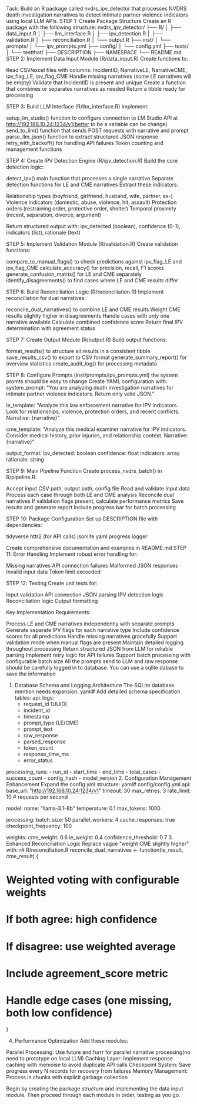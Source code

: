 Task: Build an R package called nvdrs_ipv_detector that processes NVDRS death investigation narratives to detect intimate partner violence indicators using local LLM APIs.
STEP 1: Create Package Structure
Create an R package with the following structure:
nvdrs_ipv_detector/
├── R/
│   ├── data_input.R
│   ├── llm_interface.R
│   ├── ipv_detection.R
│   ├── validation.R
│   ├── reconciliation.R
│   └── output.R
├── inst/
│   └── prompts/
│       └── ipv_prompts.yml
├── config/
│   └── config.yml
├── tests/
│   └── testthat/
├── DESCRIPTION
├── NAMESPACE
└── README.md
STEP 2: Implement Data Input Module (R/data_input.R)
Create functions to:

Read CSV/excel files with columns: IncidentID, NarrativeLE, NarrativeCME, ipv_flag_LE, ipv_flag_CME
Handle missing narratives (some LE narratives will be empty)
Validate that IncidentID is present and unique
Create a function that combines or separates narratives as needed
Return a tibble ready for processing

STEP 3: Build LLM Interface (R/llm_interface.R)
Implement:

setup_lm_studio() function to configure connection to LM Studio API at http://192.168.10.24:1234/v1(better to be a variable can be change)
send_to_llm() function that sends POST requests with narrative and prompt
parse_llm_json() function to extract structured JSON response
retry_with_backoff() for handling API failures
Token counting and management functions

STEP 4: Create IPV Detection Engine (R/ipv_detection.R)
Build the core detection logic:

detect_ipv() main function that processes a single narrative
Separate detection functions for LE and CME narratives
Extract these indicators:

Relationship types (boyfriend, girlfriend, husband, wife, partner, ex-)
Violence indicators (domestic, abuse, violence, hit, assault)
Protection orders (restraining order, protective order, shelter)
Temporal proximity (recent, separation, divorce, argument)


Return structured output with: ipv_detected (boolean), confidence (0-1), indicators (list), rationale (text)

STEP 5: Implement Validation Module (R/validation.R)
Create validation functions:

compare_to_manual_flags() to check predictions against ipv_flag_LE and ipv_flag_CME
calculate_accuracy() for precision, recall, F1 scores
generate_confusion_matrix() for LE and CME separately
identify_disagreements() to find cases where LE and CME results differ

STEP 6: Build Reconciliation Logic (R/reconciliation.R)
Implement reconciliation for dual narratives:

reconcile_dual_narratives() to combine LE and CME results
Weight CME results slightly higher in disagreements
Handle cases with only one narrative available
Calculate combined confidence score
Return final IPV determination with agreement status

STEP 7: Create Output Module (R/output.R)
Build output functions:

format_results() to structure all results in a consistent tibble
save_results_csv() to export to CSV format
generate_summary_report() for overview statistics
create_audit_log() for processing metadata

STEP 8: Configure Prompts (inst/prompts/ipv_prompts.yml)
the system promts should be easy to change
Create YAML configuration with:
system_prompt: "You are analyzing death investigation narratives for intimate partner violence indicators. Return only valid JSON."

le_template: "Analyze this law enforcement narrative for IPV indicators. Look for relationships, violence, protection orders, and recent conflicts. Narrative: {narrative}"

cme_template: "Analyze this medical examiner narrative for IPV indicators. Consider medical history, prior injuries, and relationship context. Narrative: {narrative}"

output_format: 
  ipv_detected: boolean
  confidence: float
  indicators: array
  rationale: string

STEP 9: Main Pipeline Function
Create process_nvdrs_batch() in R/pipeline.R:

Accept input CSV path, output path, config file
Read and validate input data
Process each case through both LE and CME analysis
Reconcile dual narratives
If validation flags present, calculate performance metrics
Save results and generate report
Include progress bar for batch processing

STEP 10: Package Configuration
Set up DESCRIPTION file with dependencies:

tidyverse
httr2 (for API calls)
jsonlite
yaml
progress
logger

Create comprehensive documentation and examples in README.md
STEP 11: Error Handling
Implement robust error handling for:

Missing narratives
API connection failures
Malformed JSON responses
Invalid input data
Token limit exceeded

STEP 12: Testing
Create unit tests for:

Input validation
API connection
JSON parsing
IPV detection logic
Reconciliation logic
Output formatting

Key Implementation Requirements:

Process LE and CME narratives independently with separate prompts
Generate separate IPV flags for each narrative type
Include confidence scores for all predictions
Handle missing narratives gracefully
Support validation mode when manual flags are present
Maintain detailed logging throughout processing
Return structured JSON from LLM for reliable parsing
Implement retry logic for API failures
Support batch processing with configurable batch size
All the prompts send to LLM and raw response should be carefully logged in to database.
You can use a sqlite dabase to save the information

1. Database Schema and Logging Architecture
The SQLite database mention needs expansion:
yaml# Add detailed schema specification
tables:
  api_logs:
    - request_id (UUID)
    - incident_id
    - timestamp
    - prompt_type (LE/CME)
    - prompt_text
    - raw_response
    - parsed_response
    - token_count
    - response_time_ms
    - error_status
  
  processing_runs:
    - run_id
    - start_time
    - end_time
    - total_cases
    - success_count
    - config_hash
    - model_version
2. Configuration Management Enhancement
Expand the config.yml structure:
yaml# config/config.yml
api:
  base_url: "http://192.168.10.24:1234/v1"
  timeout: 30
  max_retries: 3
  rate_limit: 10  # requests per second

model:
  name: "llama-3.1-8b"
  temperature: 0.1
  max_tokens: 1000

processing:
  batch_size: 50
  parallel_workers: 4
  cache_responses: true
  checkpoint_frequency: 100

weights:
  cme_weight: 0.6
  le_weight: 0.4
  confidence_threshold: 0.7
3. Enhanced Reconciliation Logic
Replace vague "weight CME slightly higher" with:
r# R/reconciliation.R
reconcile_dual_narratives <- function(le_result, cme_result) {
  # Weighted voting with configurable weights
  # If both agree: high confidence
  # If disagree: use weighted average
  # Include agreement_score metric
  # Handle edge cases (one missing, both low confidence)
}

4. Performance Optimization
Add these modules:

Parallel Processing: Use future and furrr for parallel narrative processing(no need to prototype on local LLM)
Caching Layer: Implement response caching with memoise to avoid duplicate API calls
Checkpoint System: Save progress every N records for recovery from failures
Memory Management: Process in chunks with explicit garbage collection

Begin by creating the package structure and implementing the data input module. Then proceed through each module in order, testing as you go.